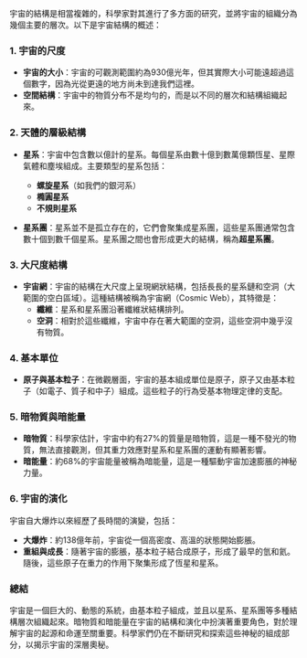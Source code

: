 宇宙的結構是相當複雜的，科學家對其進行了多方面的研究，並將宇宙的組織分為幾個主要的層次。以下是宇宙結構的概述：

### 1. **宇宙的尺度**
- **宇宙的大小**：宇宙的可觀測範圍約為930億光年，但其實際大小可能遠超過這個數字，因為光從更遠的地方尚未到達我們這裡。
- **空間結構**：宇宙中的物質分布不是均勻的，而是以不同的層次和結構組織起來。

### 2. **天體的層級結構**
- **星系**：宇宙中包含數以億計的星系。每個星系由數十億到數萬億顆恆星、星際氣體和塵埃組成。主要類型的星系包括：
  - **螺旋星系**（如我們的銀河系）
  - **橢圓星系**
  - **不規則星系**

- **星系團**：星系並不是孤立存在的，它們會聚集成星系團，這些星系團通常包含數十個到數千個星系。星系團之間也會形成更大的結構，稱為**超星系團**。

### 3. **大尺度結構**
- **宇宙網**：宇宙的結構在大尺度上呈現網狀結構，包括長長的星系鏈和空洞（大範圍的空白區域）。這種結構被稱為宇宙網（Cosmic Web），其特徵是：
  - **纖維**：星系和星系團沿著纖維狀結構排列。
  - **空洞**：相對於這些纖維，宇宙中存在著大範圍的空洞，這些空洞中幾乎沒有物質。

### 4. **基本單位**
- **原子與基本粒子**：在微觀層面，宇宙的基本組成單位是原子，原子又由基本粒子（如電子、質子和中子）組成。這些粒子的行為受基本物理定律的支配。

### 5. **暗物質與暗能量**
- **暗物質**：科學家估計，宇宙中約有27%的質量是暗物質，這是一種不發光的物質，無法直接觀測，但其重力效應對星系和星系團的運動有顯著影響。
- **暗能量**：約68%的宇宙能量被稱為暗能量，這是一種驅動宇宙加速膨脹的神秘力量。

### 6. **宇宙的演化**
宇宙自大爆炸以來經歷了長時間的演變，包括：
- **大爆炸**：約138億年前，宇宙從一個高密度、高溫的狀態開始膨脹。
- **重組與成長**：隨著宇宙的膨脹，基本粒子結合成原子，形成了最早的氫和氦。隨後，這些原子在重力的作用下聚集形成了恆星和星系。

### 總結
宇宙是一個巨大的、動態的系統，由基本粒子組成，並且以星系、星系團等多種結構層次組織起來。暗物質和暗能量在宇宙的結構和演化中扮演著重要角色，對於理解宇宙的起源和命運至關重要。科學家們仍在不斷研究和探索這些神秘的組成部分，以揭示宇宙的深層奧秘。